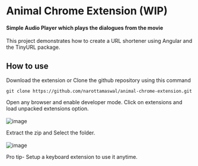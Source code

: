# Animal Chrome Extension (WIP)

#### Simple Audio Player which plays the dialogues from the movie

This project demonstrates how to create a URL shortener using Angular and the TinyURL package.

## How to use

Download the extension or Clone the github repository using this command </br>
```
git clone https://github.com/narottamaswal/animal-chrome-extension.git
```
Open any browser and enable developer mode. Click on extensions and load unpacked extensions option. </br> </br> 
![image](https://github.com/narottamaswal/animal-chrome-extension/assets/65083220/44a9f10a-2f66-4271-9945-70980d86b495)

Extract the zip and Select the folder.</br> </br>
![image](https://github.com/narottamaswal/animal-chrome-extension/assets/65083220/0637ea8b-6f22-49ac-89bc-209238de3ca3)


Pro tip- Setup a keyboard extension to use it anytime. 

